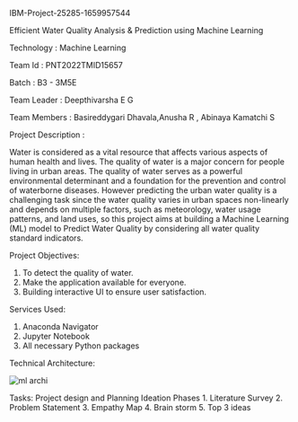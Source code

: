 IBM-Project-25285-1659957544

Efficient Water Quality Analysis & Prediction using Machine Learning

Technology : Machine Learning

Team Id : PNT2022TMID15657

Batch : B3 - 3M5E

Team Leader : Deepthivarsha E G

Team Members : Basireddygari Dhavala,Anusha R , Abinaya Kamatchi S

Project Description : 

Water is considered as a vital resource that affects various aspects of human health and lives.
The quality of water is a major concern for people living in urban areas. 
The quality of water serves as a powerful environmental determinant and a foundation for the prevention and control of waterborne diseases. 
However predicting the urban water quality is a challenging task since the water quality varies in urban spaces
non-linearly and depends on multiple factors, such as meteorology, water usage patterns, and land uses, 
so this project aims at building a Machine Learning (ML) model to Predict Water Quality by considering all water quality standard indicators.

Project Objectives:

  1. To detect the quality of water.
  2. Make the application available for everyone.
  3. Building interactive UI to ensure user satisfaction.
  
Services Used:

  1. Anaconda Navigator
  2. Jupyter Notebook
  3. All necessary Python packages

Technical Architecture:

![ml archi](https://user-images.githubusercontent.com/113917738/191629371-ad93adc2-488b-4b36-b622-d688440e2366.jpg)

Tasks:
  Project design and Planning 
    Ideation Phases 
      1. Literature Survey
      2. Problem Statement 
      3. Empathy Map
      4. Brain storm
      5. Top 3 ideas


